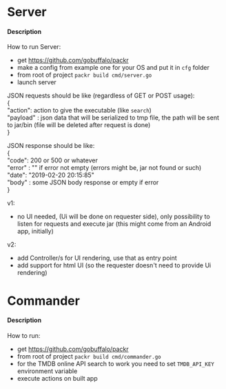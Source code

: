 # Server
#### Description
How to run Server:  
- get https://github.com/gobuffalo/packr  
- make a config from example one for your OS and put it in `cfg` folder  
- from root of project `packr build cmd/server.go`  
- launch server

JSON requests should be like (regardless of GET or POST usage):  
{  
"action": action to give the executable (like `search`)  
"payload" : json data that will be serialized to tmp file, the path will be sent to jar/bin (file will be deleted after request is done)    
} 

JSON response should be like:  
{  
"code": 200 or 500 or whatever  
"error" : "" if error not empty (errors might be, jar not found or such)  
"date": "2019-02-20 20:15:85"  
"body" : some JSON body response or empty if error  
}  

v1: 
 - no UI needed, (Ui will be done on requester side), only possibility to listen for requests and execute jar
 (this might come from an Android app, initially)

v2:
 - add Controller/s for UI rendering, use that as entry point
 - add support for html UI (so the requester doesn't need to provide Ui rendering)

# Commander
#### Description
How to run:  
- get https://github.com/gobuffalo/packr    
- from root of project `packr build cmd/commander.go`  
- for the TMDB online API search to work you need to set `TMDB_API_KEY` environment variable  
- execute actions on built app  
